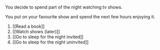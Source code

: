 
You decide to spend part of the night watching tv shows.

You put on your favourite show and spend the next few hours enjoying it.

1. [[Read a book]]
2. [[Watch shows (later)]]
3. [[Go to sleep for the night invited]]
4. [[Go to sleep for the night uninvited]]
